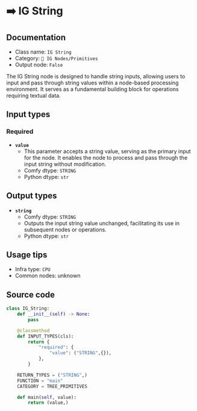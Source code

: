 # ➡️ IG String
## Documentation
- Class name: `IG String`
- Category: `🐓 IG Nodes/Primitives`
- Output node: `False`

The IG String node is designed to handle string inputs, allowing users to input and pass through string values within a node-based processing environment. It serves as a fundamental building block for operations requiring textual data.
## Input types
### Required
- **`value`**
    - This parameter accepts a string value, serving as the primary input for the node. It enables the node to process and pass through the input string without modification.
    - Comfy dtype: `STRING`
    - Python dtype: `str`
## Output types
- **`string`**
    - Comfy dtype: `STRING`
    - Outputs the input string value unchanged, facilitating its use in subsequent nodes or operations.
    - Python dtype: `str`
## Usage tips
- Infra type: `CPU`
- Common nodes: unknown


## Source code
```python
class IG_String:
    def __init__(self) -> None:
        pass

    @classmethod
    def INPUT_TYPES(cls):
        return {
            "required": {
                "value": ("STRING",{}),
            },
        }

    RETURN_TYPES = ("STRING",)
    FUNCTION = "main"
    CATEGORY = TREE_PRIMITIVES

    def main(self, value):
        return (value,)

```
